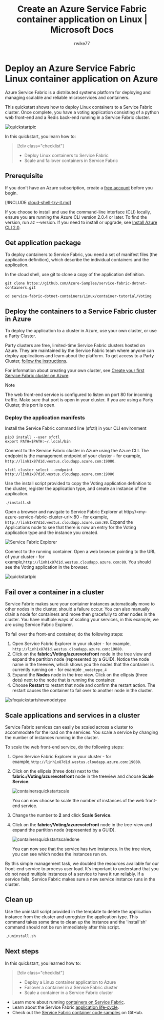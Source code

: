 ﻿---
title: Create an Azure Service Fabric container application on Linux | Microsoft Docs
description: Create your first Linux container application on Azure Service Fabric.  Build a Docker image with your application, push the image to a container registry, build and deploy a Service Fabric container application.
services: service-fabric
documentationcenter: .net
author: rwike77
manager: timlt
editor: ''

ms.assetid: 
ms.service: service-fabric
ms.devlang: dotNet
ms.topic: get-started-article
ms.tgt_pltfrm: NA
ms.workload: NA
ms.date: 09/05/2017
ms.author: ryanwi

---

# Deploy an Azure Service Fabric Linux container application on Azure
Azure Service Fabric is a distributed systems platform for deploying and managing scalable and reliable microservices and containers. 

This quickstart shows how to deploy Linux containers to a Service Fabric cluster. Once complete, you have a voting application consisting of a python web front-end and a Redis back-end running in a Service Fabric cluster. 

![quickstartpic][quickstartpic]

In this quickstart, you learn how to:
> [!div class="checklist"]
> * Deploy Linux containers to Service Fabric
> * Scale and failover containers in Service Fabric

## Prerequisite
If you don't have an Azure subscription, create a [free account](https://azure.microsoft.com/en-us/free/) before you begin.
  
[!INCLUDE [cloud-shell-try-it.md](../../includes/cloud-shell-try-it.md)]

If you choose to install and use the command-line interface (CLI) locally, ensure you are running the Azure CLI version 2.0.4 or later. To find the version, run az --version. If you need to install or upgrade, see [Install Azure CLI 2.0](https://docs.microsoft.com/en-us/cli/azure/install-azure-cli).

## Get application package
To deploy containers to Service Fabric, you need a set of manifest files (the application definition), which describe the individual containers and the application.

In the cloud shell, use git to clone a copy of the application definition.

```azurecli-interactive
git clone https://github.com/Azure-Samples/service-fabric-dotnet-containers.git

cd service-fabric-dotnet-containers/Linux/container-tutorial/Voting
```

## Deploy the containers to a Service Fabric cluster in Azure
To deploy the application to a cluster in Azure, use your own cluster, or use a Party Cluster.

Party clusters are free, limited-time Service Fabric clusters hosted on Azure. They are maintained by the Service Fabric team where anyone can deploy applications and learn about the platform. To get access to a Party Cluster, [follow the instructions](http://aka.ms/tryservicefabric). 

For information about creating your own cluster, see [Create your first Service Fabric cluster on Azure](service-fabric-get-started-azure-cluster.md).

> [!Note]
> The web front-end service is configured to listen on port 80 for incoming traffic. Make sure that port is open in your cluster. If you are using a Party Cluster, this port is open.
>

### Deploy the application manifests 
Install the Service Fabric command line (sfctl) in your CLI environment

```azurecli-interactive
pip3 install --user sfctl 
export PATH=$PATH:~/.local/bin
```

Connect to the Service Fabric cluster in Azure using the Azure CLI. The endpoint is the management endpoint of your cluster - for example, `http://linh1x87d1d.westus.cloudapp.azure.com:19080`.

```azurecli-interactive
sfctl cluster select --endpoint http://linh1x87d1d.westus.cloudapp.azure.com:19080
```

Use the install script provided to copy the Voting application definition to the cluster, register the application type, and create an instance of the application.

```azurecli-interactive
./install.sh
```

Open a browser and navigate to Service Fabric Explorer at http://\<my-azure-service-fabric-cluster-url>:80 - for example, `http://linh1x87d1d.westus.cloudapp.azure.com:80`. Expand the Applications node to see that there is now an entry for the Voting application type and the instance you created.

![Service Fabric Explorer][sfx]

Connect to the running container.  Open a web browser pointing to the URL of your cluster  - for example,`http://linh1x87d1d.westus.cloudapp.azure.com:80`. You should see the Voting application in the browser.

![quickstartpic][quickstartpic]

## Fail over a container in a cluster
Service Fabric makes sure your container instances automatically move to other nodes in the cluster, should a failure occur. You can also manually drain a node for containers and move then gracefully to other nodes in the cluster. You have multiple ways of scaling your services, in this example, we are using Service Fabric Explorer.

To fail over the front-end container, do the following steps:

1. Open Service Fabric Explorer in your cluster - for example, `http://linh1x87d1d.westus.cloudapp.azure.com:19080`.
2. Click on the **fabric:/Voting/azurevotefront** node in the tree view and expand the partition node (represented by a GUID). Notice the node name in the treeview, which shows you the nodes that the container is currently running on - for example `_nodetype_4`
3. Expand the **Nodes** node in the tree view. Click on the ellipsis (three dots) next to the node that is running the container.
4. Choose **Restart** to restart that node and confirm the restart action. The restart causes the container to fail over to another node in the cluster.

![sfxquickstartshownodetype][sfxquickstartshownodetype]

## Scale applications and services in a cluster
Service Fabric services can easily be scaled across a cluster to accommodate for the load on the services. You scale a service by changing the number of instances running in the cluster.

To scale the web front-end service, do the following steps:

1. Open Service Fabric Explorer in your cluster - for example,`http://linh1x87d1d.westus.cloudapp.azure.com:19080`.
2. Click on the ellipsis (three dots) next to the **fabric:/Voting/azurevotefront** node in the treeview and choose **Scale Service**.

    ![containersquickstartscale][containersquickstartscale]

    You can now choose to scale the number of instances of the web front-end service.

3. Change the number to **2** and click **Scale Service**.
4. Click on the **fabric:/Voting/azurevotefront** node in the tree-view and expand the partition node (represented by a GUID).

    ![containersquickstartscaledone][containersquickstartscaledone]

    You can now see that the service has two instances. In the tree view, you can see which nodes the instances run on.

By this simple management task, we doubled the resources available for our front-end service to process user load. It's important to understand that you do not need multiple instances of a service to have it run reliably. If a service fails, Service Fabric makes sure a new service instance runs in the cluster.

## Clean up
Use the uninstall script provided in the template to delete the application instance from the cluster and unregister the application type. This command takes some time to clean up the instance and the 'install'sh' command should not be run immediately after this script. 

```bash
./uninstall.sh
```

## Next steps
In this quickstart, you learned how to:
> [!div class="checklist"]
> * Deploy a Linux container application to Azure
> * Failover a container in a Service Fabric cluster
> * Scale a container in a Service Fabric cluster

* Learn more about running [containers on Service Fabric](service-fabric-containers-overview.md).
* Learn about the Service Fabric [application life-cycle](service-fabric-application-lifecycle.md).
* Check out the [Service Fabric container code samples](https://github.com/Azure-Samples/service-fabric-dotnet-containers) on GitHub.

[sfx]: ./media/service-fabric-quickstart-containers-linux/containersquickstartappinstance.png
[quickstartpic]: ./media/service-fabric-quickstart-containers-linux/votingapp.png
[sfxquickstartshownodetype]:  ./media/service-fabric-quickstart-containers-linux/containersquickstartrestart.png
[containersquickstartscale]: ./media/service-fabric-quickstart-containers-linux/containersquickstartscale.png
[containersquickstartscaledone]: ./media/service-fabric-quickstart-containers-linux/containersquickstartscaledone.png
